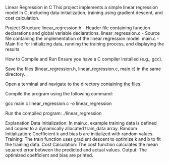 Linear Regression in C
This project implements a simple linear regression model in C, including data initialization, training using gradient descent, and cost calculation.

Project Structure
linear_regression.h - Header file containing function declarations and global variable declarations.
linear_regression.c - Source file containing the implementation of the linear regression model.
main.c - Main file for initializing data, running the training process, and displaying the results

How to Compile and Run
Ensure you have a C compiler installed (e.g., gcc).

Save the files (linear_regression.h, linear_regression.c, main.c) in the same directory.

Open a terminal and navigate to the directory containing the files.

Compile the program using the following command:

gcc main.c linear_regression.c -o linear_regression

Run the compiled program:
./linear_regression

Explanation
Data Initialization: In main.c, example training data is defined and copied to a dynamically allocated train_data array.
Random Initialization: Coefficient k and bias b are initialized with random values.
Training: The train function uses gradient descent to optimize k and b to fit the training data.
Cost Calculation: The cost function calculates the mean squared error between the predicted and actual values.
Output: The optimized coefficient and bias are printed.


